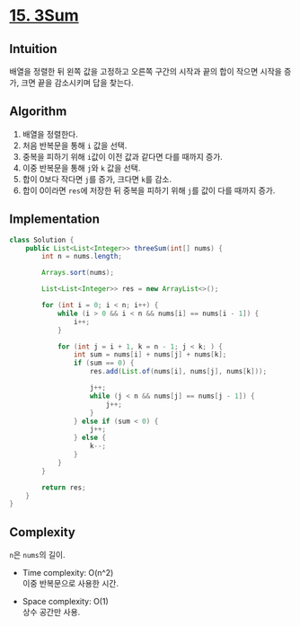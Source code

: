 # [15. 3Sum](https://leetcode.com/problems/3sum/description/)

## Intuition
배열을 정렬한 뒤 왼쪽 값을 고정하고 오른쪽 구간의 시작과 끝의 합이 작으면 시작을 증가, 크면 끝을 감소시키며 답을 찾는다.

## Algorithm
1. 배열을 정렬한다.
2. 처음 반복문을 통해 `i` 값을 선택.
3. 중복을 피하기 위해 `i`값이 이전 값과 같다면 다를 때까지 증가.
4. 이중 반복문을 통해 `j`와 `k` 값을 선택.
5. 합이 0보다 작다면 `j`를 증가, 크다면 `k`를 감소.
6. 합이 0이라면 `res`에 저장한 뒤 중복을 피하기 위해 `j`를 값이 다를 때까지 증가.

## Implementation
```java
class Solution {
    public List<List<Integer>> threeSum(int[] nums) {
        int n = nums.length;

        Arrays.sort(nums);

        List<List<Integer>> res = new ArrayList<>();

        for (int i = 0; i < n; i++) {
            while (i > 0 && i < n && nums[i] == nums[i - 1]) {
                i++;
            }

            for (int j = i + 1, k = n - 1; j < k; ) {
                int sum = nums[i] + nums[j] + nums[k];
                if (sum == 0) {
                    res.add(List.of(nums[i], nums[j], nums[k]));

                    j++;
                    while (j < n && nums[j] == nums[j - 1]) {
                        j++;
                    }
                } else if (sum < 0) {
                    j++;
                } else {
                    k--;
                }
            }
        }

        return res;
    }
}
```

## Complexity
`n`은 `nums`의 길이.
- Time complexity: O(n^2)   
이중 반복문으로 사용한 시간.

- Space complexity: O(1)   
상수 공간만 사용.
